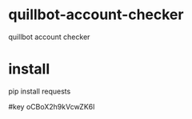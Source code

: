 # quillbot-account-checker
quillbot account checker

# install
pip install requests

#key
oCBoX2h9kVcwZK6l
